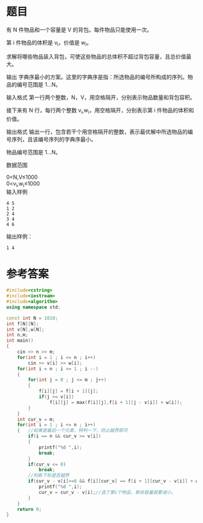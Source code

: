 # 题目
有 N 件物品和一个容量是 V 的背包。每件物品只能使用一次。

第 i 件物品的体积是 v<sub>i</sub>，价值是 w<sub>i</sub>。

求解将哪些物品装入背包，可使这些物品的总体积不超过背包容量，且总价值最大。

输出 字典序最小的方案。这里的字典序是指：所选物品的编号所构成的序列。物品的编号范围是 1…N。

输入格式
第一行两个整数，N，V，用空格隔开，分别表示物品数量和背包容积。

接下来有 N 行，每行两个整数 v<sub>i</sub>,w<sub>i</sub>，用空格隔开，分别表示第 i 件物品的体积和价值。

输出格式
输出一行，包含若干个用空格隔开的整数，表示最优解中所选物品的编号序列，且该编号序列的字典序最小。

物品编号范围是 1…N。

数据范围

0<N,V≤1000<br>
0<v<sub>i</sub>,w<sub>i</sub>≤1000<br>
输入样例
```
4 5
1 2
2 4
3 4
4 6
```
输出样例：
```
1 4
```
# 参考答案
```c++
#include<cstring>
#include<iostream>
#include<algorithm>
using namespace std;

const int N = 1010;
int f[N][N];
int v[N],w[N];
int n,m;
int main()
{
    cin >> n >> m;
    for(int i = 1 ; i <= n ; i++)
        cin >> v[i] >> w[i];
    for(int i = n ; i >= 1 ; i --)
    {
        for(int j = 0 ; j <= m ; j++)
        {
            f[i][j] = f[i + 1][j];
            if(j >= v[i])
                f[i][j] = max(f[i][j],f[i + 1][j - v[i]] + w[i]);
        }
    }
    int cur_v = m;
    for(int i = 1 ; i <= n ; i++)
    {   //如果是最后一个元素，特判一下，防止越界即可
        if(i == n && cur_v >= v[i])
        {
            printf("%d ",i);
            break;
        }
        if(cur_v <= 0)
            break;
        //判断下标是否越界
        if(cur_v - v[i]>=0 && f[i][cur_v] == f[i + 1][cur_v - v[i]] + w[i]){
            printf("%d ",i);
            cur_v = cur_v - v[i];//选了第i个物品，剩余容量就要减小。
        }
    }
    return 0;
}




